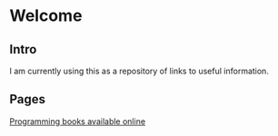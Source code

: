 # Welcome
## Intro
I am currently using this as a repository of links to useful information.
## Pages
[Programming books available online](/programming-ebooks-online)
